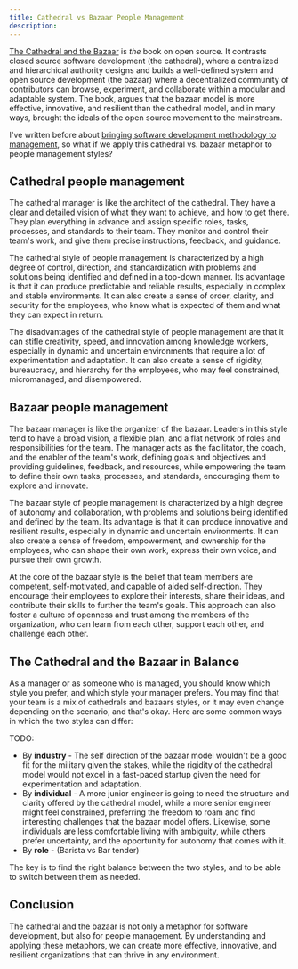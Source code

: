 ```yaml
---
title: Cathedral vs Bazaar People Management
description:
---
```


[The Cathedral and the Bazaar](https://www.amazon.com/gp/product/B0026OR3LM/?tag=benbalter07-20) is _the_ book on open source. It contrasts closed source software development (the cathedral), where a centralized and hierarchical authority designs and builds a well-defined system and open source development (the bazaar) where a decentralized community of contributors can browse, experiment, and collaborate within a modular and adaptable system. The book, argues that the bazaar model is more effective, innovative, and resilient than the cathedral model, and in many ways, brought the ideals of the open source movement to the mainstream.

I've written before about [bringing software development methodology to management](https://ben.balter.com/2023/01/10/manage-like-an-engineer/), so what if we apply this cathedral vs. bazaar metaphor to people management styles?

## Cathedral people management

The cathedral manager is like the architect of the cathedral. They have a clear and detailed vision of what they want to achieve, and how to get there. They plan everything in advance and assign specific roles, tasks, processes, and standards to their team. They monitor and control their team's work, and give them precise instructions, feedback, and guidance.

The cathedral style of people management is characterized by a high degree of control, direction, and standardization with problems and solutions being identified and defined in a top-down manner. Its advantage is that it can produce predictable and reliable results, especially in complex and stable environments. It can also create a sense of order, clarity, and security for the employees, who know what is expected of them and what they can expect in return.

The disadvantages of the cathedral style of people management are that it can stifle creativity, speed, and innovation among knowledge workers, especially in dynamic and uncertain environments that require a lot of experimentation and adaptation. It can also create a sense of rigidity, bureaucracy, and hierarchy for the employees, who may feel constrained, micromanaged, and disempowered.

## Bazaar people management

The bazaar manager is like the organizer of the bazaar. Leaders in this style tend to have a broad vision, a flexible plan, and a flat network of roles and responsibilities for the team. The manager acts as the facilitator, the coach, and the enabler of the team's work, defining goals and objectives and providing guidelines, feedback, and resources, while empowering the team to define their own tasks, processes, and standards, encouraging them to explore and innovate.

The bazaar style of people management is characterized by a high degree of autonomy and collaboration, with problems and solutions being identified and defined by the team. Its advantage is that it can produce innovative and resilient results, especially in dynamic and uncertain environments. It can also create a sense of freedom, empowerment, and ownership for the employees, who can shape their own work, express their own voice, and pursue their own growth. 

At the core of the bazaar style is the belief that team members are competent, self-motivated, and capable of aided self-direction. They encourage their employees to explore their interests, share their ideas, and contribute their skills to further the team's goals. This approach can also foster a culture of openness and trust among the members of the organization, who can learn from each other, support each other, and challenge each other.

## The Cathedral and the Bazaar in Balance

As a manager or as someone who is managed, you should know which style you prefer, and which style your manager prefers. You may find that your team is a mix of cathedrals and bazaars styles, or it may even change depending on the scenario, and that's okay. Here are some common ways in which the two styles can differ:

TODO: 

* By **industry** - The self direction of the bazaar model wouldn't be a good fit for the military given the stakes, while the rigidity of the cathedral model would not excel in a fast-paced startup given the need for experimentation and adaptation.
* By **individual** - A more junior engineer is going to need the structure and clarity offered by the cathedral model, while a more senior engineer might feel constrained, preferring the freedom to roam and find interesting challenges that the bazaar model offers. Likewise, some individuals are less comfortable living with ambiguity, while others prefer uncertainty, and the opportunity for autonomy that comes with it.
* By **role** - (Barista vs Bar tender)

The key is to find the right balance between the two styles, and to be able to switch between them as needed.

## Conclusion

The cathedral and the bazaar is not only a metaphor for software development, but also for people management. By understanding and applying these metaphors, we can create more effective, innovative, and resilient organizations that can thrive in any environment.
